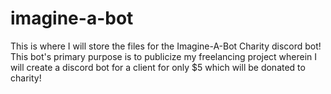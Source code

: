 # imagine-a-bot

This is where I will store the files for the Imagine-A-Bot Charity discord bot! This bot's primary purpose is to publicize my freelancing project wherein I will create a discord bot for a client for only $5 which will be donated to charity!